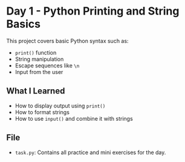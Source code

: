# Day 1 - Python Printing and String Basics

This project covers basic Python syntax such as:
- `print()` function
- String manipulation
- Escape sequences like `\n`
- Input from the user

## What I Learned
- How to display output using `print()`
- How to format strings
- How to use `input()` and combine it with strings

## File
- `task.py`: Contains all practice and mini exercises for the day.